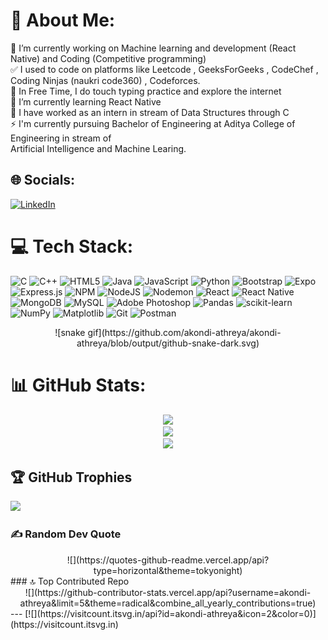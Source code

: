 # 💫 About Me:
🔭 I’m currently working on Machine learning and development (React Native) and Coding (Competitive programming)<br>✅ I used to code on platforms like Leetcode , GeeksForGeeks , CodeChef , Coding Ninjas (naukri code360) , Codeforces.<br>🤝 In Free Time, I do touch typing practice and explore the internet<br>🌱 I’m currently learning React Native<br>💬 I have worked as an intern in stream of Data Structures through C<br>⚡ I'm currently pursuing Bachelor of Engineering at Aditya College of Engineering in stream of<br>Artificial Intelligence and Machine Learing.


## 🌐 Socials:
[![LinkedIn](https://img.shields.io/badge/LinkedIn-%230077B5.svg?logo=linkedin&logoColor=white)](https://linkedin.com/in/athreya-akondi-) 

# 💻 Tech Stack:
![C](https://img.shields.io/badge/c-%2300599C.svg?style=for-the-badge&logo=c&logoColor=white) ![C++](https://img.shields.io/badge/c++-%2300599C.svg?style=for-the-badge&logo=c%2B%2B&logoColor=white) ![HTML5](https://img.shields.io/badge/html5-%23E34F26.svg?style=for-the-badge&logo=html5&logoColor=white) ![Java](https://img.shields.io/badge/java-%23ED8B00.svg?style=for-the-badge&logo=openjdk&logoColor=white) ![JavaScript](https://img.shields.io/badge/javascript-%23323330.svg?style=for-the-badge&logo=javascript&logoColor=%23F7DF1E) ![Python](https://img.shields.io/badge/python-3670A0?style=for-the-badge&logo=python&logoColor=ffdd54) ![Bootstrap](https://img.shields.io/badge/bootstrap-%238511FA.svg?style=for-the-badge&logo=bootstrap&logoColor=white) ![Expo](https://img.shields.io/badge/expo-1C1E24?style=for-the-badge&logo=expo&logoColor=#D04A37) ![Express.js](https://img.shields.io/badge/express.js-%23404d59.svg?style=for-the-badge&logo=express&logoColor=%2361DAFB) ![NPM](https://img.shields.io/badge/NPM-%23CB3837.svg?style=for-the-badge&logo=npm&logoColor=white) ![NodeJS](https://img.shields.io/badge/node.js-6DA55F?style=for-the-badge&logo=node.js&logoColor=white) ![Nodemon](https://img.shields.io/badge/NODEMON-%23323330.svg?style=for-the-badge&logo=nodemon&logoColor=%BBDEAD) ![React](https://img.shields.io/badge/react-%2320232a.svg?style=for-the-badge&logo=react&logoColor=%2361DAFB) ![React Native](https://img.shields.io/badge/react_native-%2320232a.svg?style=for-the-badge&logo=react&logoColor=%2361DAFB) ![MongoDB](https://img.shields.io/badge/MongoDB-%234ea94b.svg?style=for-the-badge&logo=mongodb&logoColor=white) ![MySQL](https://img.shields.io/badge/mysql-4479A1.svg?style=for-the-badge&logo=mysql&logoColor=white) ![Adobe Photoshop](https://img.shields.io/badge/adobe%20photoshop-%2331A8FF.svg?style=for-the-badge&logo=adobe%20photoshop&logoColor=white) ![Pandas](https://img.shields.io/badge/pandas-%23150458.svg?style=for-the-badge&logo=pandas&logoColor=white) ![scikit-learn](https://img.shields.io/badge/scikit--learn-%23F7931E.svg?style=for-the-badge&logo=scikit-learn&logoColor=white) ![NumPy](https://img.shields.io/badge/numpy-%23013243.svg?style=for-the-badge&logo=numpy&logoColor=white) ![Matplotlib](https://img.shields.io/badge/Matplotlib-%23ffffff.svg?style=for-the-badge&logo=Matplotlib&logoColor=black) ![Git](https://img.shields.io/badge/git-%23F05033.svg?style=for-the-badge&logo=git&logoColor=white) ![Postman](https://img.shields.io/badge/Postman-FF6C37?style=for-the-badge&logo=postman&logoColor=white)

<div align="center">
  ![snake gif](https://github.com/akondi-athreya/akondi-athreya/blob/output/github-snake-dark.svg)
</div>

# 📊 GitHub Stats:
<div align="center">
  
  ![](https://github-readme-stats.vercel.app/api?username=akondi-athreya&theme=merko&hide_border=true&include_all_commits=false&count_private=true)<br/>
![](https://github-readme-streak-stats.herokuapp.com/?user=akondi-athreya&theme=merko&hide_border=true)<br/>
![](https://github-readme-stats.vercel.app/api/top-langs/?username=akondi-athreya&theme=merko&hide_border=true&include_all_commits=false&count_private=true&layout=compact)
</div>

## 🏆 GitHub Trophies

![](https://github-profile-trophy.vercel.app/?username=akondi-athreya&theme=radical&no-frame=false&no-bg=true&margin-w=4)

### ✍️ Random Dev Quote
<div align="center">
![](https://quotes-github-readme.vercel.app/api?type=horizontal&theme=tokyonight)
</div>
### 🔝 Top Contributed Repo
<div align="center">
![](https://github-contributor-stats.vercel.app/api?username=akondi-athreya&limit=5&theme=radical&combine_all_yearly_contributions=true)
</div>
---
[![](https://visitcount.itsvg.in/api?id=akondi-athreya&icon=2&color=0)](https://visitcount.itsvg.in)

<!-- Proudly created with GPRM ( https://gprm.itsvg.in ) -->
